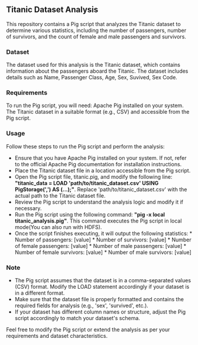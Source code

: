## Titanic Dataset Analysis
This repository contains a Pig script that analyzes the Titanic dataset to determine various statistics, including the number of passengers, number of survivors, and the count of female and male passengers and survivors.

### Dataset
The dataset used for this analysis is the Titanic dataset, which contains information about the passengers aboard the Titanic. The dataset includes details such as Name, Passenger Class, Age, Sex, Suvived, Sex Code.

### Requirements
To run the Pig script, you will need:
Apache Pig installed on your system.
The Titanic dataset in a suitable format (e.g., CSV) and accessible from the Pig script.

### Usage
Follow these steps to run the Pig script and perform the analysis:
- Ensure that you have Apache Pig installed on your system. If not, refer to the official Apache Pig documentation for installation instructions.
- Place the Titanic dataset file in a location accessible from the Pig script.
- Open the Pig script file, titanic.pig, and modify the following line:
    __"titanic_data = LOAD 'path/to/titanic_dataset.csv' USING PigStorage(',') AS (...);"__.
    Replace 'path/to/titanic_dataset.csv' with the actual path to the Titanic dataset file.
- Review the Pig script to understand the analysis logic and modify it if necessary.
- Run the Pig script using the following command:
       __"pig -x local titanic_analysis.pig"__. 
       This command executes the Pig script in local mode(You can also run with HDFS).
- Once the script finishes executing, it will output the following statistics:
       * Number of passengers: [value]
       * Number of survivors: [value]
       * Number of female passengers: [value]
       * Number of male passengers: [value]
       * Number of female survivors: [value]
       * Number of male survivors: [value]

### Note
- The Pig script assumes that the dataset is in a comma-separated values (CSV) format. Modify the LOAD statement accordingly if your dataset is in a different format.
- Make sure that the dataset file is properly formatted and contains the required fields for analysis (e.g., 'sex', 'survived', etc.).
- If your dataset has different column names or structure, adjust the Pig script accordingly to match your dataset's schema.

Feel free to modify the Pig script or extend the analysis as per your requirements and dataset characteristics.
